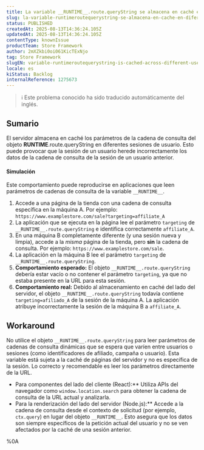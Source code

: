 ```yaml
---
title: La variable __RUNTIME__.route.queryString se almacena en caché en diferentes sesiones de usuario.
slug: la-variable-runtimeroutequerystring-se-almacena-en-cache-en-diferentes-sesiones-de-usuario
status: PUBLISHED
createdAt: 2025-08-13T14:36:24.105Z
updatedAt: 2025-08-13T14:36:24.105Z
contentType: knownIssue
productTeam: Store Framework
author: 2mXZkbi0oi061KicTExNjo
tag: Store Framework
slugEN: variable-runtimeroutequerystring-is-cached-across-different-user-sessions
locale: es
kiStatus: Backlog
internalReference: 1275673
---
```


>ℹ️ Este problema conocido ha sido traducido automáticamente del inglés.

## Sumario


El servidor almacena en caché los parámetros de la cadena de consulta del objeto __RUNTIME__.route.queryString en diferentes sesiones de usuario. Esto puede provocar que la sesión de un usuario herede incorrectamente los datos de la cadena de consulta de la sesión de un usuario anterior.


#### Simulación


Este comportamiento puede reproducirse en aplicaciones que leen parámetros de cadenas de consulta de la variable `__RUNTIME__`.

1. Accede a una página de la tienda con una cadena de consulta específica en la máquina A. Por ejemplo: `https://www.examplestore.com/sale?targeting=affiliate_A`
2. La aplicación que se ejecuta en la página lee el parámetro `targeting` de `__RUNTIME__.route.queryString` e identifica correctamente `affiliate_A`.
3. En una máquina B completamente diferente (y una sesión nueva y limpia), accede a la _misma_ página de la tienda, pero **sin** la cadena de consulta. Por ejemplo: `https://www.examplestore.com/sale`.
4. La aplicación en la máquina B lee el parámetro `targeting` de `__RUNTIME__.route.queryString`.
5. **Comportamiento esperado:** El objeto `__RUNTIME__.route.queryString` debería estar vacío o no contener el parámetro `targeting`, ya que no estaba presente en la URL para esta sesión.
6. **Comportamiento real:** Debido al almacenamiento en caché del lado del servidor, el objeto `__RUNTIME__.route.queryString` todavía contiene `targeting=afiliado_A` de la sesión de la máquina A. La aplicación atribuye incorrectamente la sesión de la máquina B a `affiliate_A`.

## Workaround



No utilice el objeto `__RUNTIME__.route.queryString` para leer parámetros de cadenas de consulta dinámicas que se espera que varíen entre usuarios o sesiones (como identificadores de afiliado, campaña o usuario). Esta variable está sujeta a la caché de páginas del servidor y no es específica de la sesión.
Lo correcto y recomendable es leer los parámetros directamente de la URL.

- Para componentes del lado del cliente (React):** Utiliza APIs del navegador como `window.location.search` para obtener la cadena de consulta de la URL actual y analizarla.
- Para la renderización del lado del servidor (Node.js):** Accede a la cadena de consulta desde el contexto de solicitud (por ejemplo, `ctx.query`) en lugar del objeto `__RUNTIME__`.
Esto asegura que los datos son siempre específicos de la petición actual del usuario y no se ven afectados por la caché de una sesión anterior.



%0A